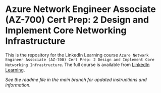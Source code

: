# Azure Network Engineer Associate (AZ-700) Cert Prep: 2 Design and Implement Core Networking Infrastructure
This is the repository for the LinkedIn Learning course `Azure Network Engineer Associate (AZ-700) Cert Prep: 2 Design and Implement Core Networking Infrastructure`. The full course is available from [LinkedIn Learning][lil-course-url].

_See the readme file in the main branch for updated instructions and information._

[0]: # (Replace these placeholder URLs with actual course URLs)

[lil-course-url]: https://www.linkedin.com/learning/
[lil-thumbnail-url]: http://

